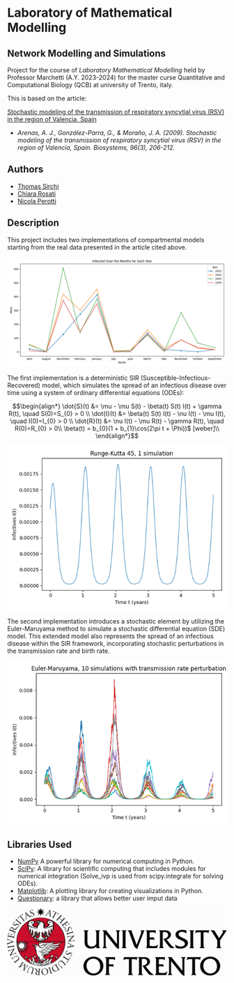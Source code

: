 # Laboratory of Mathematical Modelling
## Network Modelling and Simulations

Project for the course of *Laboratory Mathematical Modelling* held by Professor Marchetti (A.Y. 2023-2024) for the master curse Quantitative and Computational Biology (QCB) at university of Trento, italy.

This is based on the article:

[Stochastic modeling of the transmission of respiratory syncytial virus (RSV) in the region of Valencia, Spain](https://www.sciencedirect.com/science/article/pii/S0303264709000203?casa_token=Pi9KdN2YkoQAAAAA:jB6MoDOZAnZNUfSoHWAzwBoF-XUl3OAGnPCNjJ-x2cIdxCE750DwghZy5-OcctGZ0jaxo7iIiA)

- *Arenas, A. J., González-Parra, G., & Moraño, J. A. (2009). Stochastic modeling of the transmission of respiratory syncytial virus (RSV) in the region of Valencia, Spain. Biosystems, 96(3), 206-212.*

## Authors

- [Thomas Sirchi](https://github.com/Thokas99)
- [Chiara Rosati](https://github.com/ChiaraRosati)
- [Nicola Perotti](https://github.com/nicolaperotti)

## Description
This project includes two implementations of compartmental models starting from the real data presented in the article cited above.


<div align="center">
  <img src="Graphs/infected_over_the_months_for_each_year.png" alt="Infected Over the Months for Each Year">
</div>


The first implementation is a deterministic SIR (Susceptible-Infectious-Recovered) model, which simulates the spread of an infectious disease over time using a system of ordinary differential equations (ODEs):

```math
\begin{align*}
\dot{S}(t) &= \mu - \mu S(t) - \beta(t) S(t) I(t) + \gamma R(t), \quad S(0)=S_{0} > 0 \\
\dot{I}(t) &= \beta(t) S(t) I(t) - \nu I(t) - \mu I(t), \quad I(0)=I_{0} > 0 \\
\dot{R}(t) &= \nu I(t) - \mu R(t) - \gamma R(t), \quad R(0)=R_{0} > 0\\
\beta(t) = b_{0}(1 + b_{1}\cos(2\pi t + \Phi))$ [weber]\\
\end{align*}
```


<div align="center">
  <img src="Graphs/2Det_solve_ivp_I(t).png" alt="2Det_solve_ivp_I(t)">
</div>


The second implementation introduces a stochastic element by utilizing the Euler-Maruyama method to simulate a stochastic differential equation (SDE) model. This extended model also represents the spread of an infectious disease within the SIR framework, incorporating stochastic perturbations in the transmission rate and birth rate.

<div align="center">
  <img src="Graphs/transmission_aphabig_I(t).png" alt="transmission_aphabig_I(t)">
</div>

## Libraries Used
- [NumPy](https://numpy.org/) A powerful library for numerical computing in Python.
- [SciPy](https://scipy.org/): A library for scientific computing that includes modules for numerical integration (Solve_ivp is used from scipy.integrate for solving ODEs).
- [Matplotlib](https://matplotlib.org/): A plotting library for creating visualizations in Python.
- [Questionary](https://github.com/tmbo/questionary): a library that allows better user imput data




![Local Image](Graphs/1635923538.jpg)
